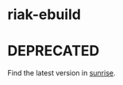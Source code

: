 riak-ebuild
===========

# DEPRECATED

Find the latest version in [sunrise](https://github.com/gentoo-sunrise/sunrise/tree/master/dev-db/riak). 
